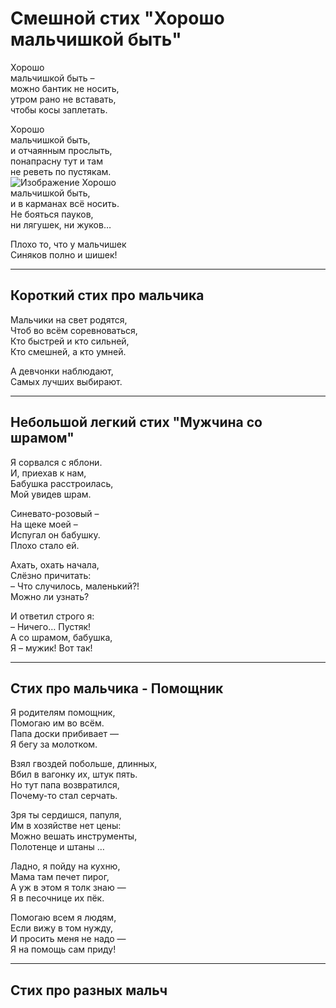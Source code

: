 # Смешной стих "Хорошо мальчишкой быть"

Хорошо  
мальчишкой быть –  
можно бантик не носить,  
утром рано не вставать,  
чтобы косы заплетать.  

Хорошо  
мальчишкой быть,  
и отчаянным прослыть,  
понапрасну тут и там  
не реветь по пустякам.  
![Изображение](https://upload.wikimedia.org/wikipedia/commons/thumb/4/48/Markdown-mark.svg/1920px-Markdown-mark.svg.png "Логотип Markdown")
Хорошо  
мальчишкой быть,  
и в карманах всё носить.  
Не бояться пауков,  
ни лягушек, ни жуков…  

Плохо то, что у мальчишек  
Синяков полно и шишек!  

---

## Короткий стих про мальчика

Мальчики на свет родятся,  
Чтоб во всём соревноваться,  
Кто быстрей и кто сильней,  
Кто смешней, а кто умней.  

А девчонки наблюдают,  
Самых лучших выбирают.  

---

## Небольшой легкий стих "Мужчина со шрамом"

Я сорвался с яблони.  
И, приехав к нам,  
Бабушка расстроилась,  
Мой увидев шрам.  

Синевато-розовый –  
На щеке моей –  
Испугал он бабушку.  
Плохо стало ей.  

Ахать, охать начала,  
Слёзно причитать:  
– Что случилось, маленький?!  
Можно ли узнать?  

И ответил строго я:  
– Ничего… Пустяк!  
А со шрамом, бабушка,  
Я – мужик! Вот так!  

---

## Стих про мальчика - Помощник

Я родителям помощник,  
Помогаю им во всём.  
Папа доски прибивает —  
Я бегу за молотком.  

Взял гвоздей побольше, длинных,  
Вбил в вагонку их, штук пять.  
Но тут папа возвратился,  
Почему-то стал серчать.  

Зря ты сердишся, папуля,  
Им в хозяйстве нет цены:  
Можно вешать инструменты,  
Полотенце и штаны …  

Ладно, я пойду на кухню,  
Мама там печет пирог,  
А уж в этом я толк знаю —  
Я в песочнице их пёк.  

Помогаю всем я людям,  
Если вижу в том нужду,  
И просить меня не надо —  
Я на помощь сам приду!  

---

## Стих про разных мальч
